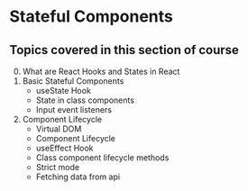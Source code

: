 # Stateful Components

## Topics covered in this section of course

0. What are React Hooks and States in React
1. Basic Stateful Components
   - useState Hook
   - State in class components
   - Input event listeners
2. Component Lifecycle
   - Virtual DOM
   - Component Lifecycle
   - useEffect Hook
   - Class component lifecycle methods
   - Strict mode
   - Fetching data from api
